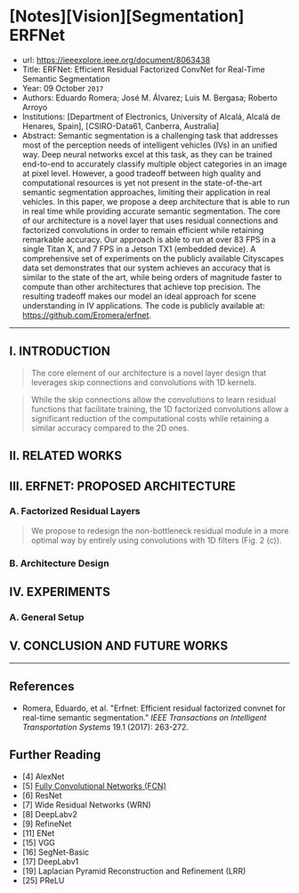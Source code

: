 # [Notes][Vision][Segmentation] ERFNet

* url: https://ieeexplore.ieee.org/document/8063438
* Title: ERFNet: Efficient Residual Factorized ConvNet for Real-Time Semantic Segmentation
* Year: 09 October `2017`
* Authors: Eduardo Romera; José M. Álvarez; Luis M. Bergasa; Roberto Arroyo
* Institutions: [Department of Electronics, University of Alcalá, Alcalá de Henares, Spain], [CSIRO-Data61, Canberra, Australia]
* Abstract: Semantic segmentation is a challenging task that addresses most of the perception needs of intelligent vehicles (IVs) in an unified way. Deep neural networks excel at this task, as they can be trained end-to-end to accurately classify multiple object categories in an image at pixel level. However, a good tradeoff between high quality and computational resources is yet not present in the state-of-the-art semantic segmentation approaches, limiting their application in real vehicles. In this paper, we propose a deep architecture that is able to run in real time while providing accurate semantic segmentation. The core of our architecture is a novel layer that uses residual connections and factorized convolutions in order to remain efficient while retaining remarkable accuracy. Our approach is able to run at over 83 FPS in a single Titan X, and 7 FPS in a Jetson TX1 (embedded device). A comprehensive set of experiments on the publicly available Cityscapes data set demonstrates that our system achieves an accuracy that is similar to the state of the art, while being orders of magnitude faster to compute than other architectures that achieve top precision. The resulting tradeoff makes our model an ideal approach for scene understanding in IV applications. The code is publicly available at: https://github.com/Eromera/erfnet.

----------------------------------------------------------------------------------------------------

## I. INTRODUCTION

> The core element of our architecture is a novel layer design that leverages skip connections and convolutions with 1D kernels.

> While the skip connections allow the convolutions to learn residual functions that facilitate training, the 1D factorized convolutions allow a significant reduction of the computational costs while retaining a similar accuracy compared to the 2D ones.

## II. RELATED WORKS

## III. ERFNET: PROPOSED ARCHITECTURE

### A. Factorized Residual Layers

> We propose to redesign the non-bottleneck residual module in a more optimal way by entirely using convolutions with 1D filters (Fig. 2 (c)).

### B. Architecture Design

## IV. EXPERIMENTS

### A. General Setup

## V. CONCLUSION AND FUTURE WORKS

----------------------------------------------------------------------------------------------------

## References

* Romera, Eduardo, et al. "Erfnet: Efficient residual factorized convnet for real-time semantic segmentation." *IEEE Transactions on Intelligent Transportation Systems* 19.1 (2017): 263-272.

## Further Reading

* [4] AlexNet
* [5] [Fully Convolutional Networks (FCN)](https://zhuanlan.zhihu.com/p/561031110)
* [6] ResNet
* [7] Wide Residual Networks (WRN)
* [8] DeepLabv2
* [9] RefineNet
* [11] ENet
* [15] VGG
* [16] SegNet-Basic
* [17] DeepLabv1
* [19] Laplacian Pyramid Reconstruction and Refinement (LRR)
* [25] PReLU
